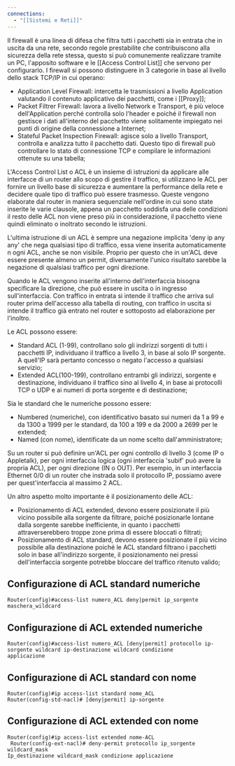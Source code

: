 ```yaml
---
connections:
  - "[[Sistemi e Reti]]"
---
```

Il firewall è una linea di difesa che filtra tutti i pacchetti sia in entrata che in uscita da una rete, secondo regole prestabilite che contribuiscono alla sicurezza della rete stessa, questo si può comunemente realizzare tramite un PC, l'apposito software e le [[Access Control List]] che servono per configurarlo. I firewall si possono distinguere in 3 categorie in base al livello dello stack TCP/IP in cui operano:

- Application Level Firewall: intercetta le trasmissioni a livello Application valutando il contenuto applicativo dei pacchetti, come i [[Proxy]];
- Packet Filtrer Firewall: lavora a livello Network e Transport, è più veloce dell'Application perché controlla solo l'header e poiché il firewall non gestisce i dati all'interno del pacchetto viene solitamente  impiegato nei punti di origine della connessione a Internet;
- Stateful Packet Inspection Firewall: agisce solo a livello Transport, controlla e analizza tutto il pacchetto dati. Questo tipo di firewall può controllare lo stato di connessione TCP e compilare le informazioni ottenute su una tabella;

L'Access Control List o ACL è un insieme di istruzioni da applicare alle interfacce di un router allo scopo di gestire il traffico, si utilizzano le ACL per fornire un livello base di sicurezza e aumentare la performance della rete e decidere quale tipo di traffico può essere trasmesso. Queste vengono elaborate dal router in maniera sequenziale nell'ordine in cui sono state inserite le varie clausole, appena un pacchetto soddisfa una delle condizioni il resto delle ACL non viene preso più in considerazione, il pacchetto viene quindi eliminato o inoltrato secondo le istruzioni.

L'ultima istruzione di un ACL è sempre una negazione implicita 'deny ip any any' che nega qualsiasi tipo di traffico, essa viene inserita automaticamente n ogni ACL, anche se non visibile. Proprio per questo che in un'ACL deve essere presente almeno un permit, diversamente l'unico risultato sarebbe la negazione di qualsiasi traffico per ogni direzione.

Quando le ACL vengono inserite all'interno dell'interfaccia bisogna specificare la direzione, che può essere in uscita o in ingresso sull'interfaccia. Con traffico in entrata si intende il traffico che arriva sul router prima dell'accesso alla tabella di routing, con traffico in uscita si intende il traffico già entrato nel router e sottoposto ad elaborazione per l'inoltro.

Le ACL possono essere:
- Standard ACL (1-99), controllano solo gli indirizzi sorgenti di tutti i pacchetti IP, individuano il traffico a livello 3, in base al solo IP sorgente. A quell'IP sarà pertanto concesso o negato l'accesso a qualsiasi servizio;
- Extended ACL(100-199), controllano entrambi gli indirizzi, sorgente e destinazione, individuano il traffico sino al livello 4, in base ai protocolli TCP o UDP e ai numeri di porta sorgente e di destinazione;

Sia le standard che le numeriche possono essere:
- Numbered (numeriche), con identificativo basato sui numeri da 1 a 99 e da 1300 a 1999 per le standard, da 100 a 199 e da 2000 a 2699 per le extended;
- Named (con nome),  identificate da un nome scelto dall'amministratore;

Su un router si può definire un'ACL per ogni controllo di livello 3 (come IP o Appletalk), per ogni interfaccia logica (ogni interfaccia 'subif' può avere la propria ACL), per ogni direzione (IN o OUT). Per esempio, in un interfaccia Ethernet 0/0 di un router che instrada solo il protocollo IP, possiamo avere per quest'interfaccia al massimo 2 ACL. 

Un altro aspetto molto importante è il posizionamento delle ACL:
- Posizionamento di ACL extended,  devono essere posizionate il più vicino possibile alla sorgente da filtrare, poiché posizionarle lontane dalla sorgente sarebbe inefficiente, in quanto i pacchetti attraverserebbero troppe zone prima di essere bloccati o filtrati;
- Posizionamento di ACL standard, devono essere posizionate il più vicino possibile alla destinazione poiché le ACL standard filtrano i pacchetti solo in base all'indirizzo sorgente, il posizionamento nei pressi dell'interfaccia sorgente potrebbe bloccare del traffico ritenuto valido;

## Configurazione di ACL standard numeriche

	Router(config)#access-list numero_ACL deny|permit ip_sorgente maschera_wildcard

## Configurazione di ACL extended numeriche

	Router(config)#access-list numero_ACL [deny|permit] protocollo ip-sorgente wildcard ip-destinazione wildcard condizione       applicazione

## Configurazione di ACL standard con nome

	Router(config)#ip access-list standard nome_ACL
	Router(config-std-nacl)# [deny|permit] ip-sorgente

## Configurazione di ACL extended con nome

	Router(config)#ip access-list extended nome-ACL
	 Router(config-ext-nacl)# deny-permit protocollo ip_sorgente wildcard_mask
	Ip_destinazione wildcard_mask condizione applicazione